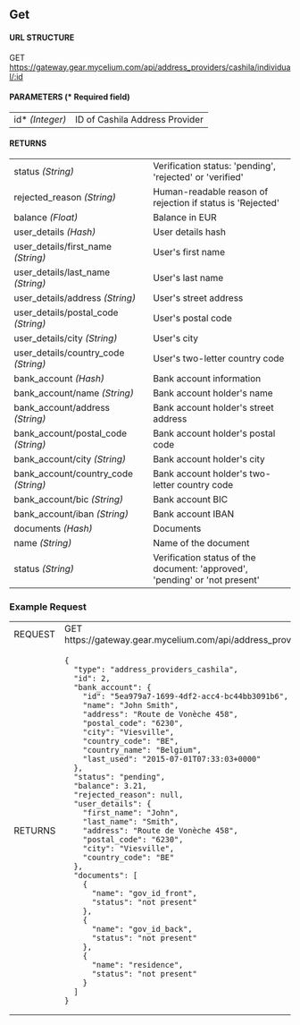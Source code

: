 ## Get

#### URL STRUCTURE

GET https://gateway.gear.mycelium.com/api/address_providers/cashila/individual/:id

#### PARAMETERS (* Required field)

<table>
  <tr>
    <td>id* <i>(Integer)</i></td>
    <td>ID of Cashila Address Provider</td>
</table>

#### RETURNS

<table>
  <tr>
    <td>status <i>(String)</i></td>
    <td>Verification status: &#39;pending&#39;, &#39;rejected&#39; or &#39;verified&#39;</td>
  <tr>
    <td>rejected_reason <i>(String)</i></td>
    <td>Human-readable reason of rejection if status is &#39;Rejected&#39;</td>
  <tr>
    <td>balance <i>(Float)</i></td>
    <td>Balance in EUR</td>
  <tr>
    <td>user_details <i>(Hash)</i></td>
    <td>User details hash</td>
  <tr>
    <td>user_details/first_name <i>(String)</i></td>
    <td>User&#39;s first name</td>
  <tr>
    <td>user_details/last_name <i>(String)</i></td>
    <td>User&#39;s last name</td>
  <tr>
    <td>user_details/address <i>(String)</i></td>
    <td>User&#39;s street address</td>
  <tr>
    <td>user_details/postal_code <i>(String)</i></td>
    <td>User&#39;s postal code</td>
  <tr>
    <td>user_details/city <i>(String)</i></td>
    <td>User&#39;s city</td>
  <tr>
    <td>user_details/country_code <i>(String)</i></td>
    <td>User&#39;s two-letter country code</td>
  <tr>
    <td>bank_account <i>(Hash)</i></td>
    <td>Bank account information</td>
  <tr>
    <td>bank_account/name <i>(String)</i></td>
    <td>Bank account holder&#39;s name</td>
  <tr>
    <td>bank_account/address <i>(String)</i></td>
    <td>Bank account holder&#39;s street address</td>
  <tr>
    <td>bank_account/postal_code <i>(String)</i></td>
    <td>Bank account holder&#39;s postal code</td>
  <tr>
    <td>bank_account/city <i>(String)</i></td>
    <td>Bank account holder&#39;s city</td>
  <tr>
    <td>bank_account/country_code <i>(String)</i></td>
    <td>Bank account holder&#39;s two-letter country code</td>
  <tr>
    <td>bank_account/bic <i>(String)</i></td>
    <td>Bank account BIC</td>
  <tr>
    <td>bank_account/iban <i>(String)</i></td>
    <td>Bank account IBAN</td>
  <tr>
    <td>documents <i>(Hash)</i></td>
    <td>Documents</td>
  <tr>
    <td>name <i>(String)</i></td>
    <td>Name of the document</td>
  <tr>
    <td>status <i>(String)</i></td>
    <td>Verification status of the document: &#39;approved&#39;, &#39;pending&#39; or &#39;not present&#39;</td>
</table>

### Example Request

<table>
  <tr>
    <td>REQUEST</td>
    <td>GET https://gateway.gear.mycelium.com/api/address_providers/cashila/individual/2</td>
  <tr>
    <td>RETURNS</td>
    <td><pre><code>{
  "type": "address_providers_cashila",
  "id": 2,
  "bank_account": {
    "id": "5ea979a7-1699-4df2-acc4-bc44bb3091b6",
    "name": "John Smith",
    "address": "Route de Vonèche 458",
    "postal_code": "6230",
    "city": "Viesville",
    "country_code": "BE",
    "country_name": "Belgium",
    "last_used": "2015-07-01T07:33:03+0000"
  },
  "status": "pending",
  "balance": 3.21,
  "rejected_reason": null,
  "user_details": {
    "first_name": "John",
    "last_name": "Smith",
    "address": "Route de Vonèche 458",
    "postal_code": "6230",
    "city": "Viesville",
    "country_code": "BE"
  },
  "documents": [
    {
      "name": "gov_id_front",
      "status": "not present"
    },
    {
      "name": "gov_id_back",
      "status": "not present"
    },
    {
      "name": "residence",
      "status": "not present"
    }
  ]
}</code></pre></td>
</table>

